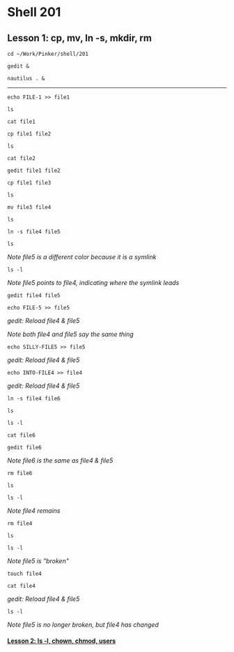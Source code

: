 # Shell 201
## Lesson 1: cp, mv, ln -s, mkdir, rm

`cd ~/Work/Pinker/shell/201`

`gedit &`

`nautilus . &`
___

`echo FILE-1 >> file1`

`ls`

`cat file1`

`cp file1 file2`

`ls`

`cat file2`

`gedit file1 file2`

`cp file1 file3`

`ls`

`mv file3 file4`

`ls`

`ln -s file4 file5`

`ls`

*Note file5 is a different color because it is a symlink*

`ls -l`

*Note file5 points to file4, indicating where the symlink leads*

`gedit file4 file5`

`echo FILE-5 >> file5`

*gedit: Reload file4 & file5*

*Note both file4 and file5 say the same thing*

`echo SILLY-FILE5 >> file5`

*gedit: Reload file4 & file5*

`echo INTO-FILE4 >> file4`

*gedit: Reload file4 & file5*

`ln -s file4 file6`

`ls`

`ls -l`

`cat file6`

`gedit file6`

*Note file6 is the same as file4 & file5*

`rm file6`

`ls`

`ls -l`

*Note file4 remains*

`rm file4`

`ls`

`ls -l`

*Note file5 is "broken"*

`touch file4`

`cat file4`

*gedit: Reload file4 & file5*

`ls -l`

*Note file5 is no longer broken, but file4 has changed*

#### [Lesson 2: ls -l, chown, chmod, users](https://github.com/inkVerb/pinker/blob/master/201-shell/Lesson-02.md)
